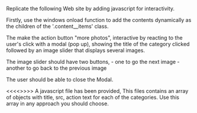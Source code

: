 >>>>
Replicate the following Web site by adding javascript for interactivity.

>>>>
Firstly, use the windows onload function to add the contents dynamically
as the children of the '.content__items' class. 

>>>>>

The make the action button "more photos", interactive by reacting to the user's
    click with a modal (pop up), showing the title of the category clicked
    followed by an image slider that displays several images.

>>>>>
The image slider should have two buttons, 
    - one to go the next image
    - another to go back to the previous image

>>>>>
The user should be able to close the Modal.

<<<<<NOTE>>>>>
A javascript file has been provided, This files contains an array
of objects with title, src, action text for each of the categories. Use this array in any approach you should choose.

